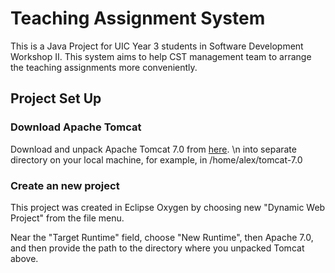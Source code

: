 # Teaching Assignment System
This is a Java Project for UIC Year 3 students in Software Development Workshop II.
This system aims to help CST management team to arrange the teaching assignments more conveniently.

## Project Set Up
### Download Apache Tomcat

Download and unpack Apache Tomcat 7.0 from 
[here](http://mirror.bit.edu.cn/apache/tomcat/tomcat-7/v7.0.82/bin/apache-tomcat-7.0.82.zip). \n into separate directory
on your local machine, for example, in /home/alex/tomcat-7.0

### Create an new project

This project was created in Eclipse Oxygen by choosing new "Dynamic Web Project"
from the file menu. 

Near the "Target Runtime" field, choose "New Runtime", then Apache 7.0, and then provide
the path to the directory where you unpacked Tomcat above.
